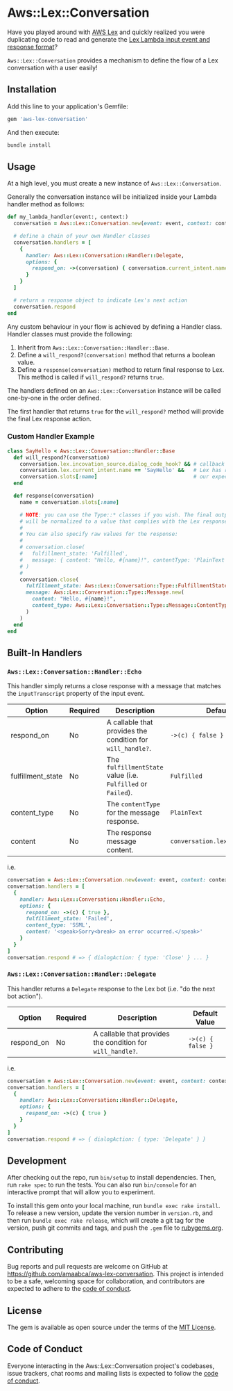 # Aws::Lex::Conversation

Have you played around with [AWS Lex](https://aws.amazon.com/lex/) and quickly realized you were duplicating code to read and generate the [Lex Lambda input event and response format](https://docs.aws.amazon.com/lex/latest/dg/lambda-input-response-format.html)?

`Aws::Lex::Conversation` provides a mechanism to define the flow of a Lex conversation with a user easily!

## Installation

Add this line to your application's Gemfile:

```ruby
gem 'aws-lex-conversation'
```

And then execute:

```bash
bundle install
```

## Usage

At a high level, you must create a new instance of `Aws::Lex::Conversation`.

Generally the conversation instance will be initialized inside your Lambda handler method as follows:

```ruby
def my_lambda_handler(event:, context:)
  conversation = Aws::Lex::Conversation.new(event: event, context: context)

  # define a chain of your own Handler classes
  conversation.handlers = [
    {
      handler: Aws::Lex::Conversation::Handler::Delegate,
      options: {
        respond_on: ->(conversation) { conversation.current_intent.name == 'MyIntent' }
      }
    }
  ]

  # return a response object to indicate Lex's next action
  conversation.respond
end
```

Any custom behaviour in your flow is achieved by defining a Handler class. Handler classes must provide the following:

1. Inherit from `Aws::Lex::Conversation::Handler::Base`.
2. Define a `will_respond?(conversation)` method that returns a boolean value.
3. Define a `response(conversation)` method to return final response to Lex. This method is called if `will_respond?` returns `true`.

The handlers defined on an `Aws::Lex::Conversation` instance will be called one-by-one in the order defined.

The first handler that returns `true` for the `will_respond?` method will provide the final Lex response action.

### Custom Handler Example

```ruby
class SayHello < Aws::Lex::Conversation::Handler::Base
  def will_respond?(conversation)
    conversation.lex.incovation_source.dialog_code_hook? && # callback is for DialogCodeHook (i.e. validation)
    conversation.lex.current_intent.name == 'SayHello' &&   # Lex has routed to the 'SayHello' intent
    conversation.slots[:name]                               # our expected slot value is set
  end

  def response(conversation)
    name = conversation.slots[:name]

    # NOTE: you can use the Type::* classes if you wish. The final output
    # will be normalized to a value that complies with the Lex response format.
    #
    # You can also specify raw values for the response:
    #
    # conversation.close(
    #   fulfillment_state: 'Fulfilled',
    #   message: { content: "Hello, #{name}!", contentType: 'PlainText' }
    # )
    #
    conversation.close(
      fulfillment_state: Aws::Lex::Conversation::Type::FulfillmentState.new('Fulfilled'),
      message: Aws::Lex::Conversation::Type::Message.new(
        content: "Hello, #{name}!",
        content_type: Aws::Lex::Conversation::Type::Message::ContentType.new('PlainText')
      )
    )
  end
end
```

## Built-In Handlers

### `Aws::Lex::Conversation::Handler::Echo`

This handler simply returns a close response with a message that matches the `inputTranscript` property of the input event.

| Option           | Required | Description                                                  | Default Value                       |
|------------------|----------|--------------------------------------------------------------|-------------------------------------|
| respond_on       | No       | A callable that provides the condition for `will_handle?`.   | `->(c) { false }`                   |
| fulfillment_state| No       | The `fulfillmentState` value (i.e. `Fulfilled` or `Failed`). | `Fulfilled`                         |
| content_type     | No       | The `contentType` for the message response.                  | `PlainText`                         |
| content          | No       | The response message content.                                | `conversation.lex.input_transcript` |

i.e.

```ruby
conversation = Aws::Lex::Conversation.new(event: event, context: context)
conversation.handlers = [
  {
    handler: Aws::Lex::Conversation::Handler::Echo,
    options: {
      respond_on: ->(c) { true },
      fulfillment_state: 'Failed',
      content_type: 'SSML',
      content: '<speak>Sorry<break> an error occurred.</speak>'
    }
  }
]
conversation.respond # => { dialogAction: { type: 'Close' } ... }
```

### `Aws::Lex::Conversation::Handler::Delegate`

This handler returns a `Delegate` response to the Lex bot (i.e. "do the next bot action").

| Option           | Required | Description                                                  | Default Value                       |
|------------------|----------|--------------------------------------------------------------|-------------------------------------|
| respond_on       | No       | A callable that provides the condition for `will_handle?`.   | `->(c) { false }`                   |

i.e.

```ruby
conversation = Aws::Lex::Conversation.new(event: event, context: context)
conversation.handlers = [
  {
    handler: Aws::Lex::Conversation::Handler::Delegate,
    options: {
      respond_on: ->(c) { true }
    }
  }
]
conversation.respond # => { dialogAction: { type: 'Delegate' } }
```

## Development

After checking out the repo, run `bin/setup` to install dependencies. Then, run `rake spec` to run the tests. You can also run `bin/console` for an interactive prompt that will allow you to experiment.

To install this gem onto your local machine, run `bundle exec rake install`. To release a new version, update the version number in `version.rb`, and then run `bundle exec rake release`, which will create a git tag for the version, push git commits and tags, and push the `.gem` file to [rubygems.org](https://rubygems.org).

## Contributing

Bug reports and pull requests are welcome on GitHub at https://github.com/amaabca/aws-lex-conversation. This project is intended to be a safe, welcoming space for collaboration, and contributors are expected to adhere to the [code of conduct](https://github.com/amaabca/aws-lex-conversation/blob/master/CODE_OF_CONDUCT.md).

## License

The gem is available as open source under the terms of the [MIT License](https://opensource.org/licenses/MIT).

## Code of Conduct

Everyone interacting in the Aws::Lex::Conversation project's codebases, issue trackers, chat rooms and mailing lists is expected to follow the [code of conduct](https://github.com/amaabca/aws-lex-conversation/blob/master/CODE_OF_CONDUCT.md).
